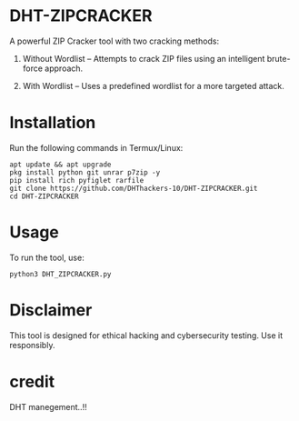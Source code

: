 # DHT-ZIPCRACKER

A powerful ZIP Cracker tool with two cracking methods:

1. Without Wordlist – Attempts to crack ZIP files using an intelligent brute-force approach.


2. With Wordlist – Uses a predefined wordlist for a more targeted attack.



# Installation

Run the following commands in Termux/Linux:
```
apt update && apt upgrade  
pkg install python git unrar p7zip -y
pip install rich pyfiglet rarfile
git clone https://github.com/DHThackers-10/DHT-ZIPCRACKER.git
cd DHT-ZIPCRACKER
```
# Usage

To run the tool, use:
```
python3 DHT_ZIPCRACKER.py
```
# Disclaimer 
This tool is designed for ethical hacking and cybersecurity testing. Use it responsibly.

# credit
DHT  manegement..!!
